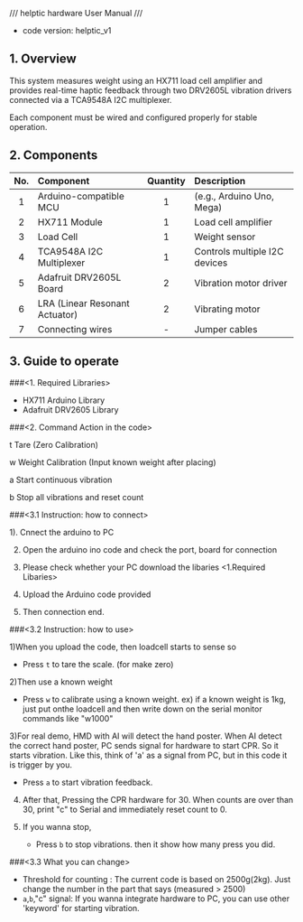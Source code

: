 /// helptic hardware User Manual  ///
- code version: helptic_v1

## 1. Overview

This system measures weight using an HX711 load cell amplifier and provides real-time haptic feedback through two DRV2605L vibration drivers connected via a TCA9548A I2C multiplexer.

Each component must be wired and configured properly for stable operation.

## 2. Components

| No. | Component             | Quantity | Description |
|:--:|:----------------------|:--------:|:------------|
| 1  | Arduino-compatible MCU | 1        | (e.g., Arduino Uno, Mega) |
| 2  | HX711 Module           | 1        | Load cell amplifier |
| 3  | Load Cell              | 1        | Weight sensor |
| 4  | TCA9548A I2C Multiplexer| 1        | Controls multiple I2C devices |
| 5  | Adafruit DRV2605L Board | 2        | Vibration motor driver |
| 6  | LRA (Linear Resonant Actuator) | 2 | Vibrating motor |
| 7  | Connecting wires       | -        | Jumper cables |

## 3. Guide to operate

###<1. Required Libraries>
- HX711 Arduino Library
- Adafruit DRV2605 Library


###<2. Command Action in the code>

t	Tare (Zero Calibration)

w	Weight Calibration (Input known weight after placing)

a	Start continuous vibration

b	Stop all vibrations and reset count


###<3.1 Instruction: how to connect>

1). Cnnect the arduino to PC

2) Open the arduino ino code and check the port, board for connection

3) Please check whether your PC download the libaries <1.Required Libaries>

4) Upload the Arduino code provided

5) Then connection end.

###<3.2 Instruction: how to use>

1)When you upload the code, then loadcell starts to sense so 
   - Press `t` to tare the scale. (for make zero)

2)Then use a known weight 
   - Press `w` to calibrate using a known weight.
ex) if a known weight is 1kg, just put onthe loadcell and then write down on the serial monitor commands like "w1000"

3)For real demo, HMD with AI will detect the hand poster. When AI detect the correct hand poster, PC sends signal for hardware to start CPR. So it starts vibration. Like this, think of 'a' as a signal from PC, but in this code it is trigger by you.
   - Press `a` to start vibration feedback.

4) After that, Pressing the CPR hardware for 30.
   When counts are over than 30, print "c" to Serial and immediately reset count to 0.

5) If you wanna stop, 
   - Press `b` to stop vibrations.
then it show how many press you did. 


###<3.3 What you can change>
- Threshold for counting : The current code is based on 2500g(2kg). Just change the number in the part that says (measured > 2500)
- `a`,`b`,"c" signal: If you wanna integrate hardware to PC, you can use other 'keyword' for starting vibration.
